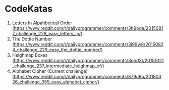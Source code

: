 # CodeKatas

1) Letters In Alpahbetical Order (https://www.reddit.com/r/dailyprogrammer/comments/3h9pde/20150817_challenge_228_easy_letters_in/)
2) The Dottie Number (https://www.reddit.com/r/dailyprogrammer/comments/3i99w8/20150824_challenge_229_easy_the_dottie_number/)
3) Heighmap Boxes (https://www.reddit.com/r/dailyprogrammer/comments/3pnd3t/20151021_challenge_237_intermediate_heighmap_of/)
4) Alphabet Cipher (Current challenge)(https://www.reddit.com/r/dailyprogrammer/comments/879u8b/20180326_challenge_355_easy_alphabet_cipher/)